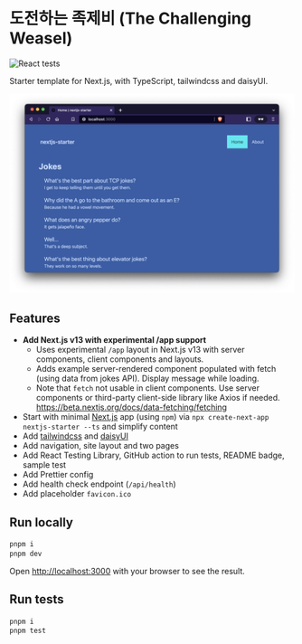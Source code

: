 # 도전하는 족제비 (The Challenging Weasel)

![React tests](https://github.com/challenging-weasel/weasel/actions/workflows/continuous-integration.yaml/badge.svg)

Starter template for Next.js, with TypeScript, tailwindcss and daisyUI.

![home page screenshot](nextjs-starter.png)

## Features

- **Add Next.js v13 with experimental /app support**
  - Uses experimental `/app` layout in Next.js v13 with server components, client components and layouts.
  - Adds example server-rendered component populated with fetch (using data from jokes API). Display message while loading.
  - Note that `fetch` not usable in client components. Use server components or third-party client-side library like Axios if needed. <https://beta.nextjs.org/docs/data-fetching/fetching>
- Start with minimal [Next.js](https://nextjs.org/) app (using `npm`) via `npx create-next-app nextjs-starter --ts` and simplify content
- Add [tailwindcss](https://tailwindcss.com/) and [daisyUI](https://daisyui.com)
- Add navigation, site layout and two pages
- Add React Testing Library, GitHub action to run tests, README badge, sample test
- Add Prettier config
- Add health check endpoint (`/api/health`)
- Add placeholder `favicon.ico`

## Run locally

```bash
pnpm i
pnpm dev
```

Open [http://localhost:3000](http://localhost:3000) with your browser to see the result.

## Run tests

```bash
pnpm i
pnpm test
```
